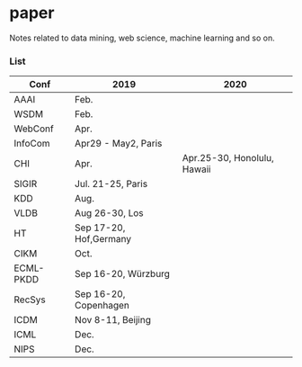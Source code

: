 # paper
Notes related to data mining, web science, machine learning and so on.

### List

|Conf|2019|2020|
|---|---|---|
|AAAI|Feb.||
|WSDM|Feb.||
|WebConf|Apr.||
|InfoCom|Apr29 - May2, Paris||
|CHI|Apr.|Apr.25-30, Honolulu, Hawaii|
|SIGIR|Jul. 21-25, Paris|
|KDD|Aug.|
|VLDB|Aug 26-30, Los|
|HT|Sep 17-20, Hof,Germany|
|CIKM|Oct.|
|ECML-PKDD|Sep 16-20, Würzburg|
|RecSys|Sep 16-20, Copenhagen|
|ICDM|Nov 8-11, Beijing|
|ICML|Dec.|
|NIPS|Dec.|
